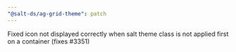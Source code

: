 ```yaml
---
"@salt-ds/ag-grid-theme": patch
---
```


Fixed icon not displayed correctly when salt theme class is not applied first on a container (fixes #3351)
